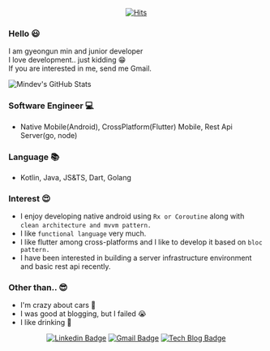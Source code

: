 <div align=center>

[![Hits](https://hits.seeyoufarm.com/api/count/incr/badge.svg?url=https%3A%2F%2Fgithub.com%2Fmkw8263)](https://hits.seeyoufarm.com)
</div>

### Hello :smiley:
I am gyeongun min and junior developer <br>
I love development.. just kidding :grin: <br>
If you are interested in me, send me Gmail.

![Mindev's GitHub Stats](https://github-readme-stats.vercel.app/api?username=mkw8263&show_icons=true)

### Software Engineer :computer:
- Native Mobile(Android), CrossPlatform(Flutter) Mobile, Rest Api Server(go, node)

### Language :books:
- Kotlin, Java, JS&TS, Dart, Golang

### Interest :heart_eyes:
- I enjoy developing native android using `Rx or Coroutine` along with `clean architecture and mvvm pattern.`
- I like `functional language` very much.
- I like flutter among cross-platforms and I like to develop it based on `bloc pattern.`
- I have been interested in building a server infrastructure environment and basic rest api recently.

### Other than.. :sunglasses:
- I'm crazy about cars :red_car:
- I was good at blogging, but I failed :sob:
- I like drinking :beers:
<div align=center>
  
[![Linkedin Badge](https://img.shields.io/badge/-LinkedIn-blue?style=flat-square&logo=Linkedin&logoColor=white&link=https://www.linkedin.com/in/mindev/)](https://www.linkedin.com/in/mindev/)
[![Gmail Badge](https://img.shields.io/badge/Gmail-d14836?style=flat-square&logo=Gmail&logoColor=white&link=mailto:ruddns8213@gmail.com)](mailto:ruddns8213@gmail.com)
[![Tech Blog Badge](http://img.shields.io/badge/-Tech%20blog-lightgrey?style=flat-square&logo=medium&link=https://medium.com/@ruddns8213/)](https://medium.com/@ruddns8213/)
</div>

